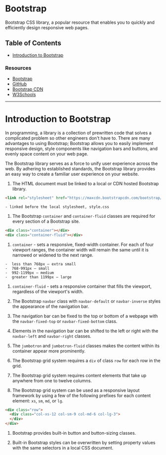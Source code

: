 # Bootstrap

Bootstrap CSS library, a popular resource that enables you to quickly and efficiently design responsive web pages.

## Table of Contents

- [Introduction to Bootstrap](#introduction-to-bootstrap)

### Resources

- [Bootstrap](https://getbootstrap.com)
- [GitHub](https://github.com/twbs/bootstrap)
- [Bootstrap CDN](https://bootstrapcdn.com)
- [W3Schools](https://w3schools.com/bootstrap)

---

# Introduction to Bootstrap

In programming, a library is a collection of prewritten code that solves a complicated problem so other engineers don't have to. There are many advantages to using Bootstrap; Bootstrap allows you to easily implement responsive design, style components like navigation bars and buttons, and evenly space content on your web page.

The Bootstrap library serves as a force to unify user experience across the web. By adhering to established standards, the Bootstrap library provides an easy way to create a familiar user experience on your website.

1. The HTML document must be linked to a local or CDN hosted Bootstrap library.

  ```HTML
  <link rel="stylesheet" href="https://maxcdn.bootstrapcdn.com/bootstrap/3.3.6/css/bootstrap.min.css">
  ```

    - linked before the local stylesheet, style.css

1. The Bootstrap `container` and `container-fluid` classes are required for every section of a Bootstrap site.

  ```HTML
  <div class="container"></div>
  <div class="container-fluid"></div>
  ```

  1. `container` - sets a responsive, fixed-width container. For each of four viewport ranges, the container width will remain the same until it is narrowed or widened to the next range.

    -  less than 768px — extra small
    -  768-991px — small
    -  992-1199px — medium
    -  greater than 1199px — large

  1. `container-fluid` - sets a responsive container that fills the viewport, regardless of the viewport's width.

1. The Bootstrap `navbar` class with `navbar-default` or `navbar-inverse` styles the appearance of the navigation bar.

1. The navigation bar can be fixed to the top or bottom of a webpage with the `navbar-fixed-top` or `navbar-fixed-bottom` class.

1. Elements in the navigation bar can be shifted to the left or right with the `navbar-left` and `navbar-right` classes.

1. The `jumbotron` and `jumbotron-fluid` classes makes the content within its container appear more prominently.

1. The Bootstrap grid system requires a `div` of class `row` for each row in the grid.

1. The Bootstrap grid system requires content elements that take up anywhere from one to twelve columns.

1. The Bootstrap grid system can be used as a responsive layout framework by using a few of the following prefixes for each content element: `xs`, `sm`, `md`, or `lg`.

  ```HTML
  <div class="row">
    <div class="col-xs-12 col-sm-9 col-md-6 col-lg-3">
    </div>
  </div>
  ```

1. Bootstrap provides built-in button and button-sizing classes.

1. Built-in Bootstrap styles can be overwritten by setting property values with the same selectors in a local CSS document.
